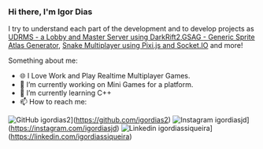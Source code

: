 ### Hi there, I'm Igor Dias

I try to understand each part of the development and to develop projects as [UDRMS - a Lobby and Master Server using DarkRift2](https://github.com/igordias2/UDRMS),[GSAG - Generic Sprite Atlas Generator](https://github.com/igordias2/GSAG), [Snake Multiplayer using Pixi.js and Socket.IO](https://github.com/igordias2/snake-pixi-multiplayer) and more! 

Something about me:
- 🌐 I Love Work and Play Realtime Multiplayer Games.
- 🔭 I’m currently working on Mini Games for a platform. 
- 🌱 I’m currently learning C++
- 📫 How to reach me:

![GitHub igordias2](https://img.shields.io/github/followers/igordias2?label=follow&style=social)](https://github.com/igordias2)
![Instagram igordiasjd](https://img.shields.io/badge/Instagram-igordiasjd-purple)](https://instagram.com/igordiasjd)
![Linkedin igordiassiqueira](https://img.shields.io/badge/Linkedin-igordiassiqueira-blue)](https://linkedin.com/igordiassiqueira)
